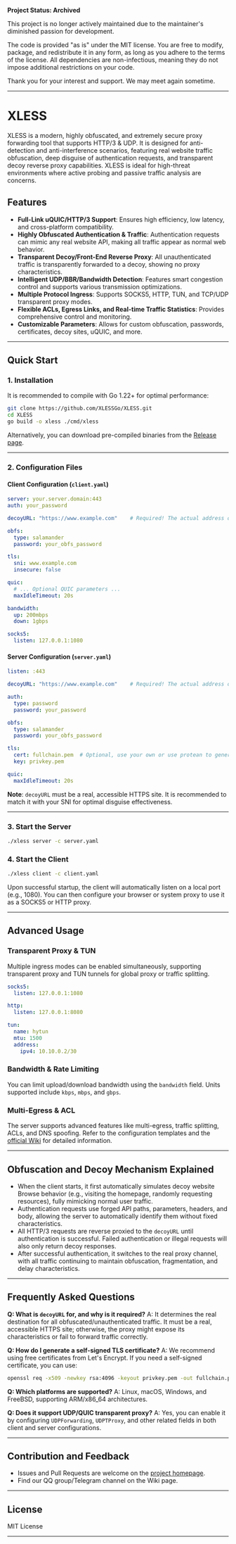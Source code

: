 **Project Status: Archived**

This project is no longer actively maintained due to the maintainer's diminished passion for development.

The code is provided "as is" under the MIT license. You are free to modify, package, and redistribute it in any form, as long as you adhere to the terms of the license. All dependencies are non-infectious, meaning they do not impose additional restrictions on your code.

Thank you for your interest and support. We may meet again sometime.

---

# XLESS

XLESS is a modern, highly obfuscated, and extremely secure proxy forwarding tool that supports HTTP/3 & UDP. It is designed for anti-detection and anti-interference scenarios, featuring real website traffic obfuscation, deep disguise of authentication requests, and transparent decoy reverse proxy capabilities. XLESS is ideal for high-threat environments where active probing and passive traffic analysis are concerns.

## Features

  - **Full-Link uQUIC/HTTP/3 Support**: Ensures high efficiency, low latency, and cross-platform compatibility.
  - **Highly Obfuscated Authentication & Traffic**: Authentication requests can mimic any real website API, making all traffic appear as normal web behavior.
  - **Transparent Decoy/Front-End Reverse Proxy**: All unauthenticated traffic is transparently forwarded to a decoy, showing no proxy characteristics.
  - **Intelligent UDP/BBR/Bandwidth Detection**: Features smart congestion control and supports various transmission optimizations.
  - **Multiple Protocol Ingress**: Supports SOCKS5, HTTP, TUN, and TCP/UDP transparent proxy modes.
  - **Flexible ACLs, Egress Links, and Real-time Traffic Statistics**: Provides comprehensive control and monitoring.
  - **Customizable Parameters**: Allows for custom obfuscation, passwords, certificates, decoy sites, uQUIC, and more.

-----

## Quick Start

### 1\. Installation

It is recommended to compile with Go 1.22+ for optimal performance:

```bash
git clone https://github.com/XLESSGo/XLESS.git
cd XLESS
go build -o xless ./cmd/xless
```

Alternatively, you can download pre-compiled binaries from the [Release page](https://github.com/XLESSGo/XLESS/releases).

-----

### 2\. Configuration Files

#### Client Configuration (`client.yaml`)

```yaml
server: your.server.domain:443
auth: your_password

decoyURL: "https://www.example.com"    # Required! The actual address of the decoy website.

obfs:
  type: salamander
  password: your_obfs_password

tls:
  sni: www.example.com
  insecure: false

quic:
  # ... Optional QUIC parameters ...
  maxIdleTimeout: 20s

bandwidth:
  up: 200mbps
  down: 1gbps

socks5:
  listen: 127.0.0.1:1080
```

#### Server Configuration (`server.yaml`)

```yaml
listen: :443

decoyURL: "https://www.example.com"    # Required! The actual address of the decoy website.

auth:
  type: password
  password: your_password

obfs:
  type: salamander
  password: your_obfs_password

tls:
  cert: fullchain.pem  # Optional, use your own or use protean to generate server cert according to DecoyURL
  key: privkey.pem

quic:
  maxIdleTimeout: 20s
```

**Note**: `decoyURL` must be a real, accessible HTTPS site. It is recommended to match it with your SNI for optimal disguise effectiveness.

-----

### 3\. Start the Server

```bash
./xless server -c server.yaml
```

### 4\. Start the Client

```bash
./xless client -c client.yaml
```

Upon successful startup, the client will automatically listen on a local port (e.g., 1080). You can then configure your browser or system proxy to use it as a SOCKS5 or HTTP proxy.

-----

## Advanced Usage

### Transparent Proxy & TUN

Multiple ingress modes can be enabled simultaneously, supporting transparent proxy and TUN tunnels for global proxy or traffic splitting.

```yaml
socks5:
  listen: 127.0.0.1:1080

http:
  listen: 127.0.0.1:8080

tun:
  name: hytun
  mtu: 1500
  address:
    ipv4: 10.10.0.2/30
```

### Bandwidth & Rate Limiting

You can limit upload/download bandwidth using the `bandwidth` field. Units supported include `kbps`, `mbps`, and `gbps`.

### Multi-Egress & ACL

The server supports advanced features like multi-egress, traffic splitting, ACLs, and DNS spoofing. Refer to the configuration templates and the [official Wiki](https://github.com/XLESSGo/XLESS/wiki) for detailed information.

-----

## Obfuscation and Decoy Mechanism Explained

  - When the client starts, it first automatically simulates decoy website Browse behavior (e.g., visiting the homepage, randomly requesting resources), fully mimicking normal user traffic.
  - Authentication requests use forged API paths, parameters, headers, and body, allowing the server to automatically identify them without fixed characteristics.
  - All HTTP/3 requests are reverse proxied to the `decoyURL` until authentication is successful. Failed authentication or illegal requests will also only return decoy responses.
  - After successful authentication, it switches to the real proxy channel, with all traffic continuing to maintain obfuscation, fragmentation, and delay characteristics.

-----

## Frequently Asked Questions

**Q: What is `decoyURL` for, and why is it required?**
A: It determines the real destination for all obfuscated/unauthenticated traffic. It must be a real, accessible HTTPS site; otherwise, the proxy might expose its characteristics or fail to forward traffic correctly.

**Q: How do I generate a self-signed TLS certificate?**
A: We recommend using free certificates from Let's Encrypt. If you need a self-signed certificate, you can use:

```bash
openssl req -x509 -newkey rsa:4096 -keyout privkey.pem -out fullchain.pem -days 365 -nodes -subj "/CN=your.server.domain"
```

**Q: Which platforms are supported?**
A: Linux, macOS, Windows, and FreeBSD, supporting ARM/x86\_64 architectures.

**Q: Does it support UDP/QUIC transparent proxy?**
A: Yes, you can enable it by configuring `UDPForwarding`, `UDPTProxy`, and other related fields in both client and server configurations.

-----

## Contribution and Feedback

  - Issues and Pull Requests are welcome on the [project homepage](https://github.com/XLESSGo/XLESS).
  - Find our QQ group/Telegram channel on the Wiki page.

-----

## License

MIT License

-----
